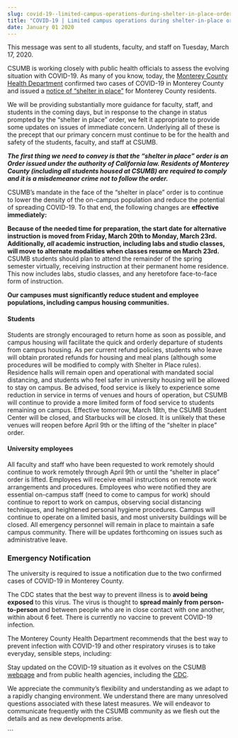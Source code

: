 ```yaml
---
slug: covid-19--limited-campus-operations-during-shelter-in-place-order
title: "COVID-19 | Limited campus operations during shelter-in-place order"
date: January 01 2020
---
```


 
<p>
  This message was sent to all students, faculty, and staff on Tuesday, March
  17, 2020.
</p>
<p>
  CSUMB is working closely with public health officials to assess the evolving
  situation with COVID-19. As many of you know, today, the
  <a href="https://www.co.monterey.ca.us/government/departments-a-h/health/"
    >Monterey County Health Department</a
  >
  confirmed two cases of COVID-19 in Monterey County and issued a
  <a href="https://www.co.monterey.ca.us/home/showdocument?id=87957"
    >notice of “shelter in place”</a
  >
  for Monterey County residents.
</p>
<p>
  We will be providing substantially more guidance for faculty, staff, and
  students in the coming days, but in response to the change in status prompted
  by the “shelter in place” order, we felt it appropriate to provide some
  updates on issues of immediate concern. Underlying all of these is the precept
  that our primary concern must continue to be for the health and safety of the
  students, faculty, and staff at CSUMB.
</p>
<p>
  <b
    ><i
      >The first thing we need to convey is that the “shelter in place” order is
      an Order issued under the authority of California law. Residents of
      Monterey County (including all students housed at CSUMB) are required to
      comply and it is a misdemeanor crime not to follow the order.</i
    ></b
  >
</p>
<p>
  CSUMB’s mandate in the face of the “shelter in place” order is to continue to
  lower the density of the on-campus population and reduce the potential of
  spreading COVID-19. To that end, the following changes are
  <b>effective immediately: </b>
</p>
<p>
  <b
    >Because of the needed time for preparation, the start date for alternative
    instruction is moved from Friday, March 20th to Monday, March 23rd.
    Additionally, <i>all</i> academic instruction, including labs and studio
    classes, will move to alternate modalities when classes resume on March
    23rd.</b
  >
  CSUMB students should plan to attend the remainder of the spring semester
  virtually, receiving instruction at their permanent home residence. This now
  includes labs, studio classes, and any heretofore face-to-face form of
  instruction.
</p>
<p>
  <b
    >Our campuses must significantly reduce student and employee populations,
    including campus housing communities.
  </b>
</p>
<h4>Students</h4>
<p>
  Students are strongly encouraged to return home as soon as possible, and
  campus housing will facilitate the quick and orderly departure of students
  from campus housing. As per current refund policies, students who leave will
  obtain prorated refunds for housing and meal plans (although some procedures
  will be modified to comply with Shelter in Place rules). Residence halls will
  remain open and operational with mandated social distancing, and students who
  feel safer in university housing will be allowed to stay on campus. Be
  advised, food service is likely to experience some reduction in service in
  terms of venues and hours of operation, but CSUMB will continue to provide a
  more limited form of food service to students remaining on campus. Effective
  tomorrow, March 18th, the CSUMB Student Center will be closed, and Starbucks
  will be closed. It is unlikely that these venues will reopen before April 9th
  or the lifting of the “shelter in place” order.
</p>
<h4>University employees</h4>
<p>
  All faculty and staff who have been requested to work remotely should continue
  to work remotely through April 9th or until the “shelter in place” order is
  lifted. Employees will receive email instructions on remote work arrangements
  and procedures. Employees who were notified they are essential on-campus staff
  (need to come to campus for work) should continue to report to work on campus,
  observing social distancing techniques, and heightened personal hygiene
  procedures. Campus will continue to operate on a limited basis, and most
  university buildings will be closed. All emergency personnel will remain in
  place to maintain a safe campus community. There will be updates forthcoming
  on issues such as administrative leave.
</p>
<h3>Emergency Notification</h3>
<p>
  The university is required to issue a notification due to the two confirmed
  cases of COVID-19 in Monterey County.
</p>
<p>
  The CDC states that the best way to prevent illness is to
  <b>avoid being exposed</b> to this virus. The virus is thought to
  <b>spread mainly from person-to-person </b>and between people who are in close
  contact with one another, within about 6 feet. There is currently no vaccine
  to prevent COVID-19 infection.
</p>
<p>
  The Monterey County Health Department recommends that the best way to prevent
  infection with COVID-19 and other respiratory viruses is to take everyday,
  sensible steps, including:
</p>
<p>
  Stay updated on the COVID-19 situation as it evolves on the CSUMB
  <a href="https://csumb.edu/health/coronavirus-information">webpage</a> and
  from public health agencies, including the
  <a href="https://www.cdc.gov/coronavirus/2019-ncov/index.html">CDC</a>.
</p>
<p>
  We appreciate the community’s flexibility and understanding as we adapt to a
  rapidly changing environment. We understand there are many unresolved
  questions associated with these latest measures. We will endeavor to
  communicate frequently with the CSUMB community as we flesh out the details
  and as new developments arise.
</p>
```
